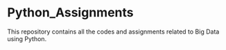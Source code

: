 # Python_Assignments
This repository contains all the codes and assignments related to Big Data using Python.
